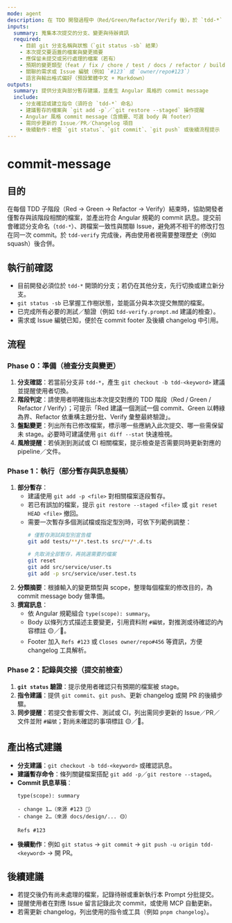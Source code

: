 ```yaml
---
mode: agent
description: 在 TDD 開發過程中（Red/Green/Refactor/Verify 後），於 `tdd-*` 分支上為當前階段變更產生部分提交並輸出 Angular 風格的 commit message
inputs:
  summary: 蒐集本次提交的分支、變更與待辦資訊
  required:
    - 目前 git 分支名稱與狀態（`git status -sb` 結果）
    - 本次提交要涵蓋的檔案與變更摘要
    - 應保留未提交或另行處理的檔案（若有）
    - 預期的變更類型（feat / fix / chore / test / docs / refactor / build / ci 等）與可選的 scope
    - 關聯的需求或 Issue 編號（例如 `#123` 或 `owner/repo#123`）
    - 語言與輸出格式偏好（預設繁體中文 + Markdown）
outputs:
  summary: 提供分支與部分暫存建議，並產生 Angular 風格的 commit message
  include:
    - 分支確認或建立指令（須符合 `tdd-*` 命名）
    - 建議暫存的檔案與 `git add -p`／`git restore --staged` 操作提醒
    - Angular 風格 commit message（含摘要、可選 body 與 footer）
    - 需同步更新的 Issue／PR／Changelog 項目
    - 後續動作：檢查 `git status`、`git commit`、`git push` 或後續流程提示
---
```


# commit-message

## 目的

在每個 TDD 子階段（Red → Green → Refactor → Verify）結束時，協助開發者僅暫存與該階段相關的檔案，並產出符合 Angular 規範的 commit 訊息。提交前會確認分支命名（`tdd-*`）、跨檔案一致性與關聯 Issue，避免將不相干的修改打包在同一次 commit。於 `tdd-verify` 完成後，再由使用者視需要整理歷史（例如 squash）後合併。

## 執行前確認

- 目前開發必須位於 `tdd-*` 開頭的分支；若仍在其他分支，先行切換或建立新分支。
- `git status -sb` 已掌握工作樹狀態，並能區分與本次提交無關的檔案。
- 已完成所有必要的測試／驗證（例如 `tdd-verify.prompt.md` 建議的檢查）。
- 需求或 Issue 編號已知，便於在 commit footer 及後續 changelog 中引用。

## 流程

### Phase 0：準備（檢查分支與變更）
1. **分支確認**：若當前分支非 `tdd-*`，產生 `git checkout -b tdd-<keyword>` 建議並提醒使用者切換。
2. **階段判定**：請使用者明確指出本次提交對應的 TDD 階段（Red / Green / Refactor / Verify）；可提示「Red 建議一個測試一個 commit、Green 以轉綠為界、Refactor 依重構主題分批、Verify 彙整最終驗證」。
3. **盤點變更**：列出所有已修改檔案，標示哪一些應納入此次提交、哪一些需保留未 stage。必要時可建議使用 `git diff --stat` 快速檢視。
4. **風險提醒**：若偵測到測試或 CI 相關檔案，提示檢查是否需要同時更新對應的 pipeline／文件。

### Phase 1：執行（部分暫存與訊息擬稿）
1. **部分暫存**：
   - 建議使用 `git add -p <file>` 對相關檔案逐段暫存。
   - 若已有誤加的檔案，提示 `git restore --staged <file>` 或 `git reset HEAD <file>` 撤回。
   - 需要一次暫存多個測試檔或指定型別時，可依下列範例調整：
     ```bash
     # 僅暫存測試與型別宣告檔
     git add tests/**/*.test.ts src/**/*.d.ts

     # 先取消全部暫存，再挑選需要的檔案
     git reset
     git add src/service/user.ts
     git add -p src/service/user.test.ts
     ```
2. **分類摘要**：根據輸入的變更類型與 scope，整理每個檔案的修改目的，為 commit message body 做準備。
3. **撰寫訊息**：
   - 依 Angular 規範組合 `type(scope): summary`。
   - Body 以條列方式描述主要變更，引用資料附 `#編號`，對推測或待確認的內容標註 🟡／🔴。
   - Footer 加入 `Refs #123` 或 `Closes owner/repo#456` 等資訊，方便 changelog 工具解析。

### Phase 2：記錄與交接（提交前檢查）
1. **`git status` 驗證**：提示使用者確認只有預期的檔案被 stage。
2. **指令建議**：提供 `git commit`、`git push`、更新 changelog 或開 PR 的後續步驟。
3. **同步提醒**：若提交會影響文件、測試或 CI，列出需同步更新的 Issue／PR／文件並附 `#編號`；對尚未確認的事項標註 🟡／🔴。

## 產出格式建議

- **分支建議**：`git checkout -b tdd-<keyword>` 或確認訊息。
- **建議暫存命令**：條列關鍵檔案搭配 `git add -p`／`git restore --staged`。
- **Commit 訊息草稿**：
  ```
  type(scope): summary

  - change 1…（來源 #123 🔵）
  - change 2…（來源 docs/design/... 🟡）

  Refs #123
  ```
- **後續動作**：例如 `git status` → `git commit` → `git push -u origin tdd-<keyword>` → 開 PR。

## 後續建議

- 若提交後仍有尚未處理的檔案，記錄待辦或重新執行本 Prompt 分批提交。
- 提醒使用者在對應 Issue 留言記錄此次 commit，或使用 MCP 自動更新。
- 若需更新 changelog，列出使用的指令或工具（例如 `pnpm changelog`）。
